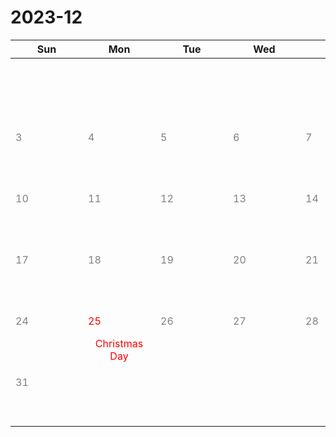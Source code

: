 # 2023-12

|<div style='width:100px'>Sun</div>|<div style='width:100px'>Mon</div>|<div style='width:100px'>Tue</div>|<div style='width:100px'>Wed</div>|<div style='width:100px'>Thu</div>|<div style='width:100px'>Fri</div>|<div style='width:100px'>Sat</div>|
|:-:|:-:|:-:|:-:|:-:|:-:|:-:|
|<br/><br/> |<br/><br/> |<br/><br/> |<br/><br/> |<br/><br/> |<span style='color:gray'><p align='left'>1</p></span><br/><br/>|<span style='color:gray'><p align='left'>2</p></span><br/><br/>|
|<span style='color:gray'><p align='left'>3</p></span><br/><br/>|<span style='color:gray'><p align='left'>4</p></span><br/><br/>|<span style='color:gray'><p align='left'>5</p></span><br/><br/>|<span style='color:gray'><p align='left'>6</p></span><br/><br/>|<span style='color:gray'><p align='left'>7</p></span><br/><br/>|<span style='color:gray'><p align='left'>8</p></span><br/><br/>|<span style='color:gray'><p align='left'>9</p></span><br/><br/>|
|<span style='color:gray'><p align='left'>10</p></span><br/><br/>|<span style='color:gray'><p align='left'>11</p></span><br/><br/>|<span style='color:gray'><p align='left'>12</p></span><br/><br/>|<span style='color:gray'><p align='left'>13</p></span><br/><br/>|<span style='color:gray'><p align='left'>14</p></span><br/><br/>|<span style='color:gray'><p align='left'>15</p></span><br/><br/>|<span style='color:gray'><p align='left'>16</p></span><br/><br/>|
|<span style='color:gray'><p align='left'>17</p></span><br/><br/>|<span style='color:gray'><p align='left'>18</p></span><br/><br/>|<span style='color:gray'><p align='left'>19</p></span><br/><br/>|<span style='color:gray'><p align='left'>20</p></span><br/><br/>|<span style='color:gray'><p align='left'>21</p></span><br/><br/>|<span style='color:gray'><p align='left'>22</p></span><br/><br/>|<span style='color:gray'><p align='left'>23</p></span><br/><br/>|
|<span style='color:gray'><p align='left'>24</p></span><br/><br/>|<span style='color:red'><p align='left'>25</p></span><span style='color:red'>Christmas Day</span>|<span style='color:gray'><p align='left'>26</p></span><br/><br/>|<span style='color:gray'><p align='left'>27</p></span><br/><br/>|<span style='color:gray'><p align='left'>28</p></span><br/><br/>|<span style='color:gray'><p align='left'>29</p></span><br/><br/>|<span style='color:gray'><p align='left'>30</p></span><br/><br/>|
|<span style='color:gray'><p align='left'>31</p></span><br/><br/>|<br/><br/> |<br/><br/> |<br/><br/> |<br/><br/> |<br/><br/> |<br/><br/> |
